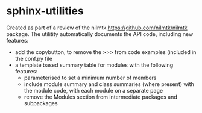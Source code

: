 # sphinx-utilities

Created as part of a review of the nilmtk <https://github.com/nilmtk/nilmtk> package.  The utilitity automatically documents the API code, including new features:

* add the copybutton, to remove the >>> from code examples (included in the conf.py file
* a template based summary table for modules with the following features: 
   * parameterised to set a minimum number of members
   * include module summary and class summaries (where present) with the module code, with each module on a separate page
   * remove the Modules section from intermediate packages and subpackages
   

